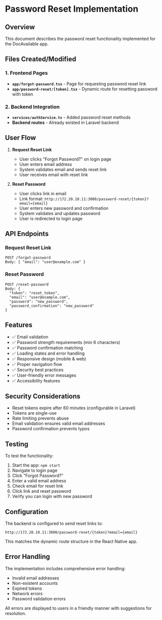 # Password Reset Implementation

## Overview
This document describes the password reset functionality implemented for the DocAvailable app.

## Files Created/Modified

### 1. Frontend Pages
- **`app/forgot-password.tsx`** - Page for requesting password reset link
- **`app/password-reset/[token].tsx`** - Dynamic route for resetting password with token

### 2. Backend Integration
- **`services/authService.ts`** - Added password reset methods
- **Backend routes** - Already existed in Laravel backend

## User Flow

1. **Request Reset Link**
   - User clicks "Forgot Password?" on login page
   - User enters email address
   - System validates email and sends reset link
   - User receives email with reset link

2. **Reset Password**
   - User clicks link in email
   - Link format: `http://172.20.10.11:3000/password-reset/{token}?email={email}`
   - User enters new password and confirmation
   - System validates and updates password
   - User is redirected to login page

## API Endpoints

### Request Reset Link
```
POST /forgot-password
Body: { "email": "user@example.com" }
```

### Reset Password
```
POST /reset-password
Body: {
  "token": "reset_token",
  "email": "user@example.com",
  "password": "new_password",
  "password_confirmation": "new_password"
}
```

## Features

- ✅ Email validation
- ✅ Password strength requirements (min 6 characters)
- ✅ Password confirmation matching
- ✅ Loading states and error handling
- ✅ Responsive design (mobile & web)
- ✅ Proper navigation flow
- ✅ Security best practices
- ✅ User-friendly error messages
- ✅ Accessibility features

## Security Considerations

- Reset tokens expire after 60 minutes (configurable in Laravel)
- Tokens are single-use
- Rate limiting prevents abuse
- Email validation ensures valid email addresses
- Password confirmation prevents typos

## Testing

To test the functionality:

1. Start the app: `npm start`
2. Navigate to login page
3. Click "Forgot Password?"
4. Enter a valid email address
5. Check email for reset link
6. Click link and reset password
7. Verify you can login with new password

## Configuration

The backend is configured to send reset links to:
```
http://172.20.10.11:3000/password-reset/{token}?email={email}
```

This matches the dynamic route structure in the React Native app.

## Error Handling

The implementation includes comprehensive error handling:
- Invalid email addresses
- Non-existent accounts
- Expired tokens
- Network errors
- Password validation errors

All errors are displayed to users in a friendly manner with suggestions for resolution. 